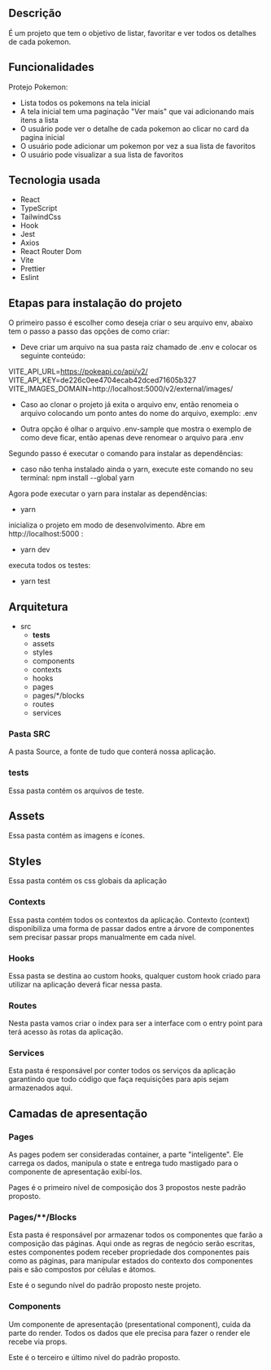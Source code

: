 ## Descrição

É um projeto que tem o objetivo de listar, favoritar e ver todos os detalhes de cada pokemon.

## Funcionalidades

Protejo Pokemon:

- Lista todos os pokemons na tela inicial
- A tela inicial tem uma paginação "Ver mais" que vai adicionando mais itens a lista
- O usuário pode ver o detalhe de cada pokemon ao clicar no card da pagina inicial
- O usuário pode adicionar um pokemon por vez a sua lista de favoritos
- O usuário pode visualizar a sua lista de favoritos

## Tecnologia usada

- React
- TypeScript
- TailwindCss
- Hook
- Jest
- Axios
- React Router Dom
- Vite
- Prettier
- Eslint

## Etapas para instalação do projeto

O primeiro passo é escolher como deseja criar o seu arquivo env, abaixo tem o passo a passo das opções de como criar:

- Deve criar um arquivo na sua pasta raiz chamado de .env e colocar os seguinte conteúdo:

VITE_API_URL=https://pokeapi.co/api/v2/
VITE_API_KEY=de226c0ee4704ecab42dced71605b327
VITE_IMAGES_DOMAIN=http://localhost:5000/v2/external/images/

- Caso ao clonar o projeto já exita o arquivo env, então renomeia o arquivo colocando um ponto antes do nome do arquivo, exemplo: .env

- Outra opção é olhar o arquivo .env-sample que mostra o exemplo de como deve ficar, então apenas deve renomear o arquivo para .env

Segundo passo é executar o comando para instalar as dependências:

- caso não tenha instalado ainda o yarn, execute este comando no seu terminal: npm install --global yarn

Agora pode executar o yarn para instalar as dependências:

- yarn

inicializa o projeto em modo de desenvolvimento. Abre em http://localhost:5000 :

- yarn dev

executa todos os testes:

- yarn test

## Arquitetura

- src
  - **tests**
  - assets
  - styles
  - components
  - contexts
  - hooks
  - pages
  - pages/\*/blocks
  - routes
  - services

### Pasta SRC

A pasta Source, a fonte de tudo que conterá nossa aplicação.

### **tests**

Essa pasta contém os arquivos de teste.

## Assets

Essa pasta contém as imagens e ícones.

## Styles

Essa pasta contém os css globais da aplicação

### Contexts

Essa pasta contém todos os contextos da aplicação. Contexto (context) disponibiliza uma forma de passar dados entre a árvore de componentes sem precisar passar props manualmente em cada nível.

### Hooks

Essa pasta se destina ao custom hooks, qualquer custom hook criado para utilizar na aplicação deverá ficar nessa pasta.

### Routes

Nesta pasta vamos criar o index para ser a interface com o entry point para terá acesso às rotas da aplicação.

### Services

Esta pasta é responsável por conter todos os serviços da aplicação garantindo que todo código que faça requisições para apis sejam armazenados aqui.

## Camadas de apresentação

### Pages

As pages podem ser consideradas container, a parte "inteligente". Ele carrega os dados, manipula o state e entrega tudo mastigado para o componente de apresentação exibí-los.

Pages é o primeiro nível de composição dos 3 propostos neste padrão proposto.

### Pages/\*\*/Blocks

Esta pasta é responsável por armazenar todos os componentes que farão a composição das páginas. Aqui onde as regras de negócio serão escritas, estes componentes podem receber propriedade dos componentes pais como as páginas, para manipular estados do contexto dos componentes pais e são compostos por células e átomos.

Este é o segundo nível do padrão proposto neste projeto.

### Components

Um componente de apresentação (presentational component), cuida da parte do render. Todos os dados que ele precisa para fazer o render ele recebe via props.

Este é o terceiro e último nível do padrão proposto.
